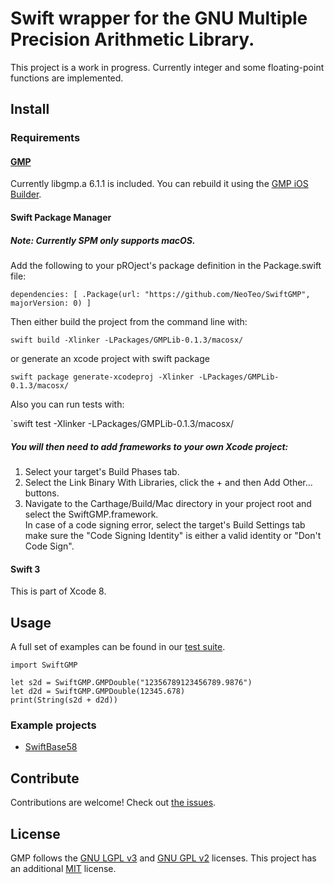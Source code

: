 # Swift wrapper for the GNU Multiple Precision Arithmetic Library.

This project is a work in progress. Currently integer and some floating-point functions are implemented.

## Install
### Requirements
#### [GMP](//gmplib.org)
Currently libgmp.a 6.1.1 is included. You can rebuild it using the [GMP iOS Builder](//github.com/NeoTeo/gmp-ios-builder). 
#### Swift Package Manager
##### Note: Currently SPM only supports macOS.
Add the following to your pROject's package definition in the Package.swift file:

    dependencies: [ .Package(url: "https://github.com/NeoTeo/SwiftGMP", majorVersion: 0) ]

Then either build the project from the command line with:

    swift build -Xlinker -LPackages/GMPLib-0.1.3/macosx/

or generate an xcode project with swift package

    swift package generate-xcodeproj -Xlinker -LPackages/GMPLib-0.1.3/macosx/

Also you can run tests with:

`swift test -Xlinker -LPackages/GMPLib-0.1.3/macosx/

##### You will then need to add frameworks to your own Xcode project:  
1.  Select your target's Build Phases tab.  
2.  Select the Link Binary With Libraries, click the + and then Add Other... buttons.  
3.  Navigate to the Carthage/Build/Mac directory in your project root and select the SwiftGMP.framework.  
In case of a code signing error, select the target's Build Settings tab make sure the "Code Signing Identity" is either a valid identity or "Don't Code Sign".

#### Swift 3
This is part of Xcode 8.

## Usage

A full set of examples can be found in our [test suite](//github.com/NeoTeo/SwiftGMP/tree/master/SwiftGMPTests).

	import SwiftGMP
	
	let s2d = SwiftGMP.GMPDouble("12356789123456789.9876")
	let d2d = SwiftGMP.GMPDouble(12345.678)
	print(String(s2d + d2d))

### Example projects
*  [SwiftBase58](//github.com/NeoTeo/SwiftBase58)

## Contribute

Contributions are welcome! Check out [the issues](//github.com/NeoTeo/SwiftGMP/issues).

## License

GMP follows the  [GNU LGPL v3](//www.gnu.org/licenses/lgpl.html) and [GNU GPL v2](//www.gnu.org/licenses/gpl-2.0.html) licenses. This project has an additional [MIT](//opensource.org/licenses/MIT) license.
